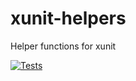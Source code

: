 # xunit-helpers
Helper functions for xunit

[![Tests](https://github.com/KifoPL/xunit-helpers/actions/workflows/dotnet.yml/badge.svg?branch=master)](https://github.com/KifoPL/xunit-helpers/actions/workflows/dotnet.yml)
